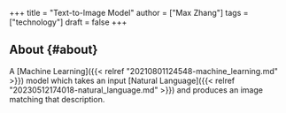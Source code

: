 +++
title = "Text-to-Image Model"
author = ["Max Zhang"]
tags = ["technology"]
draft = false
+++

## About {#about}

A [Machine Learning]({{< relref "20210801124548-machine_learning.md" >}}) model which takes an input [Natural Language]({{< relref "20230512174018-natural_language.md" >}}) and produces an image matching that description.
